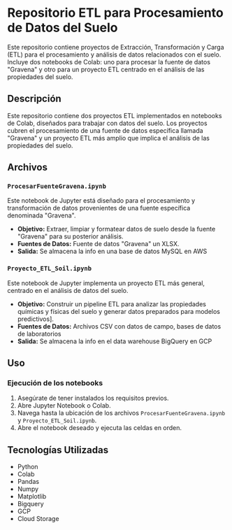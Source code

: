 # Repositorio ETL para Procesamiento de Datos del Suelo

Este repositorio contiene proyectos de Extracción, Transformación y Carga (ETL) para el procesamiento y análisis de datos relacionados con el suelo. Incluye dos notebooks de Colab: uno para procesar la fuente de datos "Gravena" y otro para un proyecto ETL centrado en el análisis de las propiedades del suelo.

## Descripción

Este repositorio contiene dos proyectos ETL implementados en notebooks de Colab, diseñados para trabajar con datos del suelo. Los proyectos cubren el procesamiento de una fuente de datos específica llamada "Gravena" y un proyecto ETL más amplio que implica el análisis de las propiedades del suelo.

## Archivos

### `ProcesarFuenteGravena.ipynb`

Este notebook de Jupyter está diseñado para el procesamiento y transformación de datos provenientes de una fuente específica denominada "Gravena".

* **Objetivo:** Extraer, limpiar y formatear datos de suelo desde la fuente "Gravena" para su posterior análisis.
* **Fuentes de Datos:** Fuente de datos "Gravena" un XLSX.
* **Salida:** Se almacena la info en una base de datos MySQL en AWS

### `Proyecto_ETL_Soil.ipynb`

Este notebook de Jupyter implementa un proyecto ETL más general, centrado en el análisis de datos del suelo.

* **Objetivo:** Construir un pipeline ETL para analizar las propiedades químicas y físicas del suelo y generar datos preparados para modelos predictivos].
* **Fuentes de Datos:** Archivos CSV con datos de campo, bases de datos de laboratorios
* **Salida:** Se almacena la info en el data warehouse BigQuery en GCP

## Uso

### Ejecución de los notebooks

1.  Asegúrate de tener instalados los requisitos previos.
2.  Abre Jupyter Notebook o Colab.
3.  Navega hasta la ubicación de los archivos `ProcesarFuenteGravena.ipynb` y `Proyecto_ETL_Soil.ipynb`.
4.  Abre el notebook deseado y ejecuta las celdas en orden.

## Tecnologías Utilizadas

* Python
* Colab
* Pandas
* Numpy
* Matplotlib
* Bigquery
* GCP
* Cloud Storage

